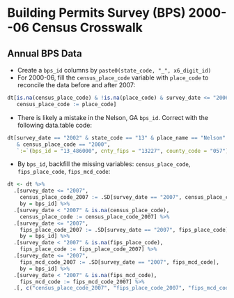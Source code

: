 # Building Permits Survey (BPS) 2000--06 Census Crosswalk

## Annual BPS Data
- Create a `bps_id` columns by `paste0(state_code, "_", x6_digit_id)`
- For 2000-06, fill the `census_place_code` variable with `place_code` to reconcile the data before and after 2007: 
```r
dt[is.na(census_place_code) & !is.na(place_code) & survey_date <= "2006",
   census_place_code := place_code]
```
- There is likely a mistake in the Nelson, GA `bps_id`. Correct with the following data.table code: 
```r
dt[survey_date == "2002" & state_code == "13" & place_name == "Nelson"
   & census_place_code == "2000",
   `:=`(bps_id = "13_486000", cnty_fips = "13227", county_code = "057")]
```
- By `bps_id`, backfill the missing variables: `census_place_code`, `fips_place_code`, `fips_mcd_code`:
```r
dt <- dt %>%
  .[survey_date <= "2007", 
    census_place_code_2007 := .SD[survey_date == "2007", census_place_code],
    by = bps_id] %>%
  .[survey_date < "2007" & is.na(census_place_code),
    census_place_code := census_place_code_2007] %>%
  .[survey_date <= "2007",
    fips_place_code_2007 := .SD[survey_date == "2007", fips_place_code], 
    by = bps_id] %>%
  .[survey_date < "2007" & is.na(fips_place_code),
    fips_place_code := fips_place_code_2007] %>%
  .[survey_date <= "2007",
    fips_mcd_code_2007 := .SD[survey_date == "2007", fips_mcd_code],
    by = bps_id] %>%
  .[survey_date < "2007" & is.na(fips_mcd_code),
    fips_mcd_code := fips_mcd_code_2007] %>%
  .[, c("census_place_code_2007", "fips_place_code_2007", "fips_mcd_code_2007") := NULL]

```



